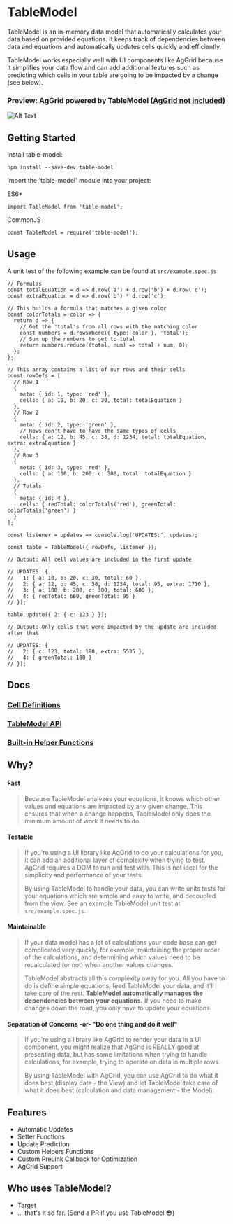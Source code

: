 # TableModel

TableModel is an in-memory data model that automatically calculates your data based on provided equations.
It keeps track of dependencies between data and equations and automatically updates cells quickly and efficiently.

TableModel works especially well with UI components like AgGrid because it simplifies your data flow and can add
additional features such as predicting which cells in your table are going to be impacted by a change (see below).

### Preview: AgGrid powered by TableModel ([AgGrid not included](https://www.ag-grid.com/))

![Alt Text](https://github.com/target/table-model/blob/master/docs/table-model-demo.gif?raw=true)

## Getting Started

Install table-model:

```
npm install --save-dev table-model
```

Import the 'table-model' module into your project:

ES6+
```
import TableModel from 'table-model';
```
CommonJS
```
const TableModel = require('table-model');
```

## Usage
A unit test of the following example can be found at `src/example.spec.js`
```
// Formulas
const totalEquation = d => d.row('a') + d.row('b') + d.row('c');
const extraEquation = d => d.row('b') * d.row('c');

// This builds a formula that matches a given color
const colorTotals = color => {
  return d => {
    // Get the 'total's from all rows with the matching color
    const numbers = d.rowsWhere({ type: color }, 'total');
    // Sum up the numbers to get to total
    return numbers.reduce((total, num) => total + num, 0);
  };
};

// This array contains a list of our rows and their cells
const rowDefs = [
  // Row 1
  {
    meta: { id: 1, type: 'red' },
    cells: { a: 10, b: 20, c: 30, total: totalEquation }
  },
  // Row 2
  {
    meta: { id: 2, type: 'green' },
    // Rows don't have to have the same types of cells
    cells: { a: 12, b: 45, c: 38, d: 1234, total: totalEquation, extra: extraEquation }
  },
  // Row 3
  {
    meta: { id: 3, type: 'red' },
    cells: { a: 100, b: 200, c: 300, total: totalEquation }
  },
  // Totals
  {
    meta: { id: 4 },
    cells: { redTotal: colorTotals('red'), greenTotal: colorTotals('green') }
  }
];

const listener = updates => console.log('UPDATES:', updates);

const table = TableModel({ rowDefs, listener });

// Output: All cell values are included in the first update

// UPDATES: {
//   1: { a: 10, b: 20, c: 30, total: 60 },
//   2: { a: 12, b: 45, c: 38, d: 1234, total: 95, extra: 1710 },
//   3: { a: 100, b: 200, c: 300, total: 600 },
//   4: { redTotal: 660, greenTotal: 95 }
// });

table.update({ 2: { c: 123 } });

// Output: Only cells that were impacted by the update are included after that

// UPDATES: {
//   2: { c: 123, total: 180, extra: 5535 },
//   4: { greenTotal: 180 }
// });
```

## Docs

### [Cell Definitions](./docs/cell-definitions.md)
### [TableModel API](./docs/table-model-api.md)
### [Built-in Helper Functions](./docs/built-in-helper-functions.md)

## Why?

#### Fast
> Because TableModel analyzes your equations, it knows which other values and equations are impacted by
> any given change. This ensures that when a change happens, TableModel only does the minimum amount of work
it needs to do.

#### Testable
> If you're using a UI library like AgGrid to do your calculations for you, it can add an additional
> layer of complexity when trying to test. AgGrid requires a DOM to run and test with. This is not ideal
> for the simplicity and performance of your tests.
>
> By using TableModel to handle your data, you can write units tests for your equations which are
> simple and easy to write, and decoupled from the view. See an example TableModel unit test at `src/example.spec.js`.

#### Maintainable
> If your data model has a lot of calculations your code base can get complicated very quickly,
> for example, maintaining the proper order of the calculations, and determining which values need to be recalculated
> (or not) when another values changes.
>
> TableModel abstracts all this complexity away for you. All you have to do is define simple
> equations, feed TableModel your data, and it'll take care of the rest. **TableModel automatically manages the
> dependencies between your equations.** If you need to make changes down the road, you only have to update your
> equations.

#### Separation of Concerns -or- "Do one thing and do it well"
> If you're using a library like AgGrid to render your data in a UI component, you might
> realize that AgGrid is REALLY good at presenting data, but has some limitations when trying
> to handle calculations, for example, trying to operate on data in multiple rows.
>
> By using TableModel with AgGrid, you can use AgGrid to do what it does best (display data - the View)
> and let TableModel take care of what it does best (calculation and data management - the Model).

## Features

* Automatic Updates
* Setter Functions
* Update Prediction
* Custom Helpers Functions
* Custom PreLink Callback for Optimization
* AgGrid Support

## Who uses TableModel?

* Target
* ... that's it so far. (Send a PR if you use TableModel 😎)
